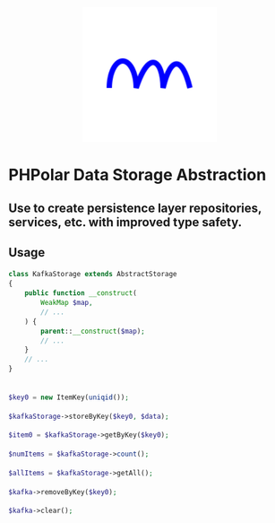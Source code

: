 <p align="center">
    <img width="240" src="./phpolar.svg" />
</p>

# PHPolar Data Storage Abstraction

## Use to create persistence layer repositories, services, etc. with improved type safety.

## Usage


```php
class KafkaStorage extends AbstractStorage
{
    public function __construct(
        WeakMap $map,
        // ...
    ) {
        parent::__construct($map);
        // ...
    }
    // ...
}


$key0 = new ItemKey(uniqid());

$kafkaStorage->storeByKey($key0, $data);

$item0 = $kafkaStorage->getByKey($key0);

$numItems = $kafkaStorage->count();

$allItems = $kafkaStorage->getAll();

$kafka->removeByKey($key0);

$kafka->clear();

```